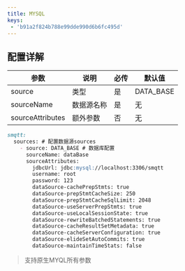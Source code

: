 ```yaml
---
title: MYSQL
keys:
 - 'b91a2f824b788e99dde990d6b6fc495d'
---
```



## 配置详解

|  参数   | 说明  | 必传  |默认值  |
|  ----  | ----  |----  |----  |
| source  | 类型 |是 |DATA_BASE  |
| sourceName| 数据源名称 | 是|无  |
| sourceAttributes| 额外参数 | 否|无  |

```markdown
smqtt:
  sources: # 配置数据源sources
	- source: DATA_BASE # 数据库配置
      sourceName: dataBase
      sourceAttributes:
        jdbcUrl: jdbc:mysql://localhost:3306/smqtt
        username: root
        password: 123
        dataSource-cachePrepStmts: true
        dataSource-prepStmtCacheSize: 250
        dataSource-prepStmtCacheSqlLimit: 2048
        dataSource-useServerPrepStmts: true
        dataSource-useLocalSessionState: true
        dataSource-rewriteBatchedStatements: true
        dataSource-cacheResultSetMetadata: true
        dataSource-cacheServerConfiguration: true
        dataSource-elideSetAutoCommits: true
        dataSource-maintainTimeStats: false
```

> 支持原生MYQL所有参数